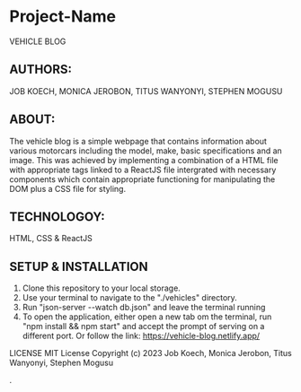 
# Project-Name
VEHICLE BLOG

## AUTHORS: 
JOB KOECH, MONICA JEROBON, TITUS WANYONYI, STEPHEN MOGUSU
## ABOUT:
 The vehicle blog is a simple webpage that contains information about various motorcars including the model, make, basic specifications and an image. This was achieved by implementing a combination of a HTML file with appropriate tags linked to a ReactJS file intergrated with necessary components which contain appropriate functioning for manipulating the DOM plus a CSS file for styling.
## TECHNOLOGOY:
HTML, CSS & ReactJS

## SETUP & INSTALLATION

 1. Clone this repository to your local storage.
 2. Use your terminal to navigate to the "./vehicles" directory.
 3. Run "json-server --watch db.json" and leave the terminal running
 4. To open the application, either open a new tab om the terminal, run "npm install && npm start" and accept the prompt of serving on a different port. Or
 follow the link: https://vehicle-blog.netlify.app/




LICENSE MIT License Copyright (c) 2023 Job Koech, Monica Jerobon, Titus Wanyonyi, Stephen Mogusu

.